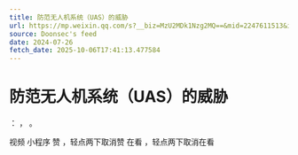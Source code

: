 ```yaml
---
title: 防范无人机系统（UAS）的威胁
url: https://mp.weixin.qq.com/s?__biz=MzU2MDk1Nzg2MQ==&mid=2247611513&idx=2&sn=f3e0dfe910bb3e3dd834a4877a3416f0
source: Doonsec's feed
date: 2024-07-26
fetch_date: 2025-10-06T17:41:13.477584
---
```


# 防范无人机系统（UAS）的威胁

：
，
。

视频
小程序
赞
，轻点两下取消赞
在看
，轻点两下取消在看